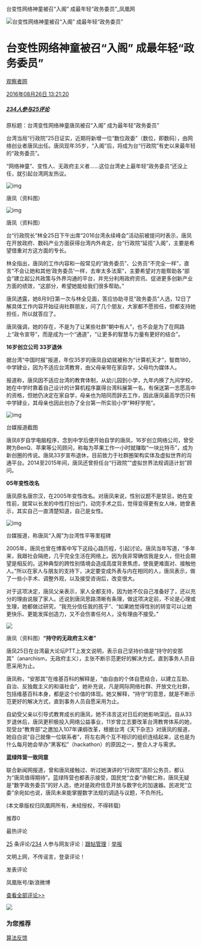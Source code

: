 台变性网络神童被召“入阁” 成最年轻“政务委员”\_凤凰网

![台变性网络神童被召“入阁” 成最年轻“政务委员”](//d.ifengimg.com/w121_h75_q90/p0.ifengimg.com/ifengimcp/pic/20160826/99f6b89000f10ecc90b6_size169_w750_h560.jpg)

# 台变性网络神童被召“入阁” 成最年轻“政务委员”

[观察者网](javascript:;)

[2016年08月26日 13:21:20](javascript:;)

##### [234人参与](//gentie.ifeng.com/c/comment/7fbsDidCvf6)[25评论](//gentie.ifeng.com/c/comment/7fbsDidCvf6)

原标题：台湾变性网络神童唐凤被召“入阁” 成为最年轻“政务委员”

台湾当局“行政院”25日证实，近期将新增一位“数位政委”（数位，即数码），由网络创业者唐凤出任。唐凤现年35岁，“入阁”后，将成为台“行政院”有史以来最年轻的“政务委员”。

“网络神童”、变性人、无政府主义者……这位台湾史上最年轻“政务委员“还没上任，就引起台湾网友热议。

![img](http://p0.ifengimg.com/ifengimcp/pic/20160826/99f6b89000f10ecc90b6_size169_w750_h560.jpg)

唐凤（资料图）

![img](http://p1.ifengimg.com/ifengimcp/pic/20160826/aba8e5967b942d2c20ae_size44_w299_h489.jpg)

唐凤（资料图）

台“行政院长”林全25日下午出席“2016台湾永续峰会”活动前被提问时表示，唐凤在开放政府、数码产业方面获得台湾内外肯定，台“行政院”延揽“入阁”，主要是希望借重对方这方面的专长。

林全指出，唐凤的工作内容和一般常见的“政务委员”、公务员“不完全一样”，直言“不会让她和其他‘政务委员’一样，去审太多法案”，主要希望对方能帮助各“部会”建立起公共政策与外界沟通的平台，并充分利用政府资讯、促进更多创新产业方面的绩效，“这部分，希望她能给我们很多帮助。”

唐凤透露，她8月9日第一次与林全见面，答应协助寻觅“政务委员”人选，12日了解具体工作内容开始征询社群朋友，问了几个朋友，大家都不愿担任，但都支持她担任，所以就答应了。

唐凤强调，她的存在，不是为了让某些社群“朝中有人”，也不会是为了在网路上“政令宣导”，而是成为一个“通道”，“让更多的智慧与力量有更好的结合”。

**16岁创立公司 33岁退休**

据台湾“中国时报”报道，年仅35岁的唐凤自幼就被称为“计算机天才”，智商180，中学肄业，因为不适应台湾教育，由父母亲带在家自学，父母均为媒体人。

报道称，唐凤因不适应台湾的教育体制，从幼儿园到小学，九年内换了九间学校，她在中学时靠着自己设计的计算机程序赢得台湾科展第一名，有保送第一志愿高中的资格，但她仍决定在家自学，母亲也为陪同而辞去工作，因此唐凤最高学历只有中学肄业，其母亲也因此创办了全台第一所实验小学“种籽学苑”。

![img](http://p1.ifengimg.com/ifengimcp/pic/20160826/2781c90fda0a08b4c28e_size56_w600_h338.jpg)

台媒报道截图

唐凤8岁自学电脑程序，念到中学后便开始自学的唐凤，16岁创立网络公司，曾受聘为BenQ、苹果等公司顾问，称每为苹果工作一小时就赚取“一块比特币”，成为新创圈的传说。唐凤33岁宣布退休，目前致力于社群圈架构实体及虚拟世界的沟通平台。2014至2015年间，唐凤还曾担任台“行政院”“虚拟世界法规调适计划”顾问。

**05年变性改名**

唐凤原名唐宗汉，在2005年变性改名。对唐凤来说，性别议题不是禁忌，她在变性前，就常以长发的中性打扮出门，动完手术之后，觉得变得更有女人味，她曾表示，其实自己一直清楚知道，自己是女性。

![img](http://p1.ifengimg.com/ifengimcp/pic/20160826/9aaaedd657877a288897_size13_w629_h157.jpg)

台媒报道，称唐凤“入阁”为台湾性平等里程碑

2005年，唐凤也曾在博客中写下这段心路历程，引起讨论。唐凤当年写道，“多年来，我跟社会隔绝，几乎完全生活在网络上。因为我非常确信我是女人，但社会期望是相反的。这种典型的跨性别情境会造成高度背景焦虑，使我更难面对、接触他人。”所以在家人与朋友的支持下，决定要变成外表与内在相同的人，唐凤表示，做了一些小手术、调整外观，以及接受咨询后，改变很大。

对于这项决定，唐凤父亲表示，家人全都支持，因为她不仅自己准备好了，还以充分的理由说服了家人。还说到唐凤思路清晰有条理，做这项决定前，不论是心理或生理，她都做过研究，“我充分信任我的孩子”、“如果她觉得性别的转变可以让她更快乐、更能发挥创造力，又不会伤害任何人，没有理由不接受。”

![](http://p2.ifengimg.com/ifengimcp/pic/20160826/3ade82455efcfdf1fc9c_size62_w600_h400.jpg)

唐凤（资料图）**“持守的无政府主义者”**

唐凤25日在台湾最大论坛PTT上发文说明，表示自己坚持价值是“持守的安那其”（anarchism，无政府主义），主张不断示范更好的解决方式，直到事务人员自愿采用为止。

唐凤称，“安那其”在维基百科的解释是，“由自由的个体自愿结合，以建立互助、自治、反独裁主义的和谐社会”，她补充说，凡是网际网络社群、开放文化社群，包括维基百科本身，都是这个价值的体现。她又解释，“持守”的意思，就是不断示范更好的解决方式，直到事务人员自愿采用为止。

自幼受父亲以引导式教育成长的唐凤，她不讳言这对日后的她影响深远。自从33岁退休后，唐凤更积极投入网络公益事业，11岁曾立志要改革台湾教育体系的她，现受台“教育部”之邀加入107年课纲改革，根据台湾《天下杂志》对唐凤的报道，她自白说“自己就像一位联系者”，将左右两个互不相识的组织连结起来，这也是为什么每月她会举办“黑客松”（hackathon）的原因之一，整合人才与需求。

**蓝绿阵营一致同意**

联合新闻网报道，曾和唐凤接触过、听过她演讲的“行政院”高阶公务员，都认为“唐凤值得期待”。蓝绿阵营也都表示接受，国民党“立委”许毓仁称，唐凤无疑是“数字政务委员”的好人选，绝对是政府信息开放与数字化的加速器。民进党“立委”余宛如也说，唐凤未来能掌握数字法规的调适与议题，不负所托。

(本文章版权归凤凰网所有，未经授权，不得转载)

推荐0

最热评论

[25](//gentie.ifeng.com/view.html?docUrl=http://news.ifeng.com/a/20160826/49937220_0.shtml&docName=%E5%8F%B0%E5%8F%98%E6%80%A7%E7%BD%91%E7%BB%9C%E7%A5%9E%E7%AB%A5%E8%A2%AB%E5%8F%AC%E2%80%9C%E5%85%A5%E9%98%81%E2%80%9D%20%E6%88%90%E6%9C%80%E5%B9%B4%E8%BD%BB%E2%80%9C%E6%94%BF%E5%8A%A1%E5%A7%94%E5%91%98%E2%80%9D&skey=29d2c1&pcUrl=https://news.ifeng.com/c/7fbsDidCvf6&speUrl=undefined&) 条评论/[234](//gentie.ifeng.com/view.html?docUrl=http://news.ifeng.com/a/20160826/49937220_0.shtml&docName=%E5%8F%B0%E5%8F%98%E6%80%A7%E7%BD%91%E7%BB%9C%E7%A5%9E%E7%AB%A5%E8%A2%AB%E5%8F%AC%E2%80%9C%E5%85%A5%E9%98%81%E2%80%9D%20%E6%88%90%E6%9C%80%E5%B9%B4%E8%BD%BB%E2%80%9C%E6%94%BF%E5%8A%A1%E5%A7%94%E5%91%98%E2%80%9D&skey=29d2c1&pcUrl=https://news.ifeng.com/c/7fbsDidCvf6&speUrl=undefined&) 人参与网友评论｜[跟帖管理](//gentie.ifeng.com/commentManage)｜[举报](//gentie.ifeng.com/superviseReport)

文明上网，不传谣言，登录评论！

发表评论

凤凰账号/新浪微博

[查看全部评论>>](//gentie.ifeng.com/view.html?docUrl=http://news.ifeng.com/a/20160826/49937220_0.shtml&docName=%E5%8F%B0%E5%8F%98%E6%80%A7%E7%BD%91%E7%BB%9C%E7%A5%9E%E7%AB%A5%E8%A2%AB%E5%8F%AC%E2%80%9C%E5%85%A5%E9%98%81%E2%80%9D%20%E6%88%90%E6%9C%80%E5%B9%B4%E8%BD%BB%E2%80%9C%E6%94%BF%E5%8A%A1%E5%A7%94%E5%91%98%E2%80%9D&skey=29d2c1&pcUrl=https://news.ifeng.com/c/7fbsDidCvf6&speUrl=undefined&)

![](http://x0.ifengimg.com/feprod/c/2023_6_5/18_8_26/ad-logo.png)

### 为您推荐

[算法反馈](https://client.ifeng.com/report/artical?docid=7fbsDidCvf6)